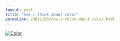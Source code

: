 ```yaml
---
layout: post
title: "how i think about color"
permalink: /2011/03/how-i-think-about-color.html
---
```


<p><a style="display: inline;" href="http://www.color.com/"><img class="asset  asset-image at-xid-6a00d8341c4f5f53ef014e86f1bb74970d" title="Color" src="http://sippey.typepad.com/.a/6a00d8341c4f5f53ef014e86f1bb74970d-500wi" alt="Color" /></a></p>


